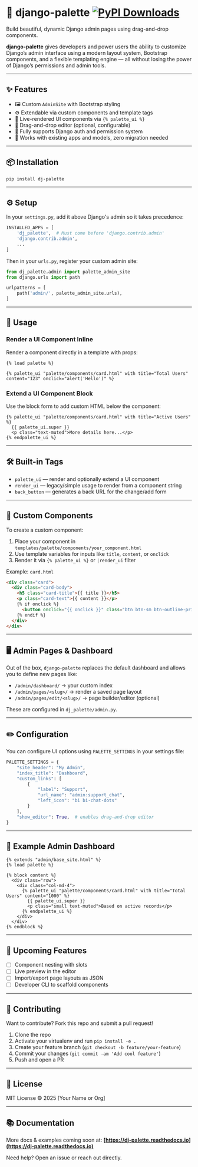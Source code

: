 # 🎨 django-palette [![PyPI Downloads](https://static.pepy.tech/personalized-badge/dj-palette?period=total&units=INTERNATIONAL_SYSTEM&left_color=BLACK&right_color=GREEN&left_text=downloads)](https://pepy.tech/projects/dj-palette)

Build beautiful, dynamic Django admin pages using drag-and-drop components.

**django-palette** gives developers and power users the ability to customize Django’s admin interface using a modern layout system, Bootstrap components, and a flexible templating engine — all without losing the power of Django’s permissions and admin tools.

---

## ✨ Features

- 🖼️ Custom `AdminSite` with Bootstrap styling
- ⚙️ Extendable via custom components and template tags
- 🧩 Live-rendered UI components via `{% palette_ui %}`
- 🔧 Drag-and-drop editor (optional, configurable)
- 🔐 Fully supports Django auth and permission system
- 🧠 Works with existing apps and models, zero migration needed

---

## 📦 Installation

```bash
pip install dj-palette
````

---

## ⚙️ Setup

In your `settings.py`, add it above Django's admin so it takes precedence:

```python
INSTALLED_APPS = [
    'dj_palette',  # Must come before 'django.contrib.admin'
    'django.contrib.admin',
    ...
]
```

Then in your `urls.py`, register your custom admin site:

```python
from dj_palette.admin import palette_admin_site
from django.urls import path

urlpatterns = [
    path('admin/', palette_admin_site.urls),
]
```

---

## 🧩 Usage

### Render a UI Component Inline

Render a component directly in a template with props:

```django
{% load palette %}

{% palette_ui "palette/components/card.html" with title="Total Users" content="123" onclick="alert('Hello')" %}
```

### Extend a UI Component Block

Use the block form to add custom HTML below the component:

```django
{% palette_ui "palette/components/card.html" with title="Active Users" %}
  {{ palette_ui.super }}
  <p class="text-muted">More details here...</p>
{% endpalette_ui %}
```

---

## 🛠 Built-in Tags

* `palette_ui` — render and optionally extend a UI component
* `render_ui` — legacy/simple usage to render from a component string
* `back_button` — generates a back URL for the change/add form

---

## 🧱 Custom Components

To create a custom component:

1. Place your component in `templates/palette/components/your_component.html`
2. Use template variables for inputs like `title`, `content`, or `onclick`
3. Render it via `{% palette_ui %}` or `|render_ui` filter

Example: `card.html`

```html
<div class="card">
  <div class="card-body">
    <h5 class="card-title">{{ title }}</h5>
    <p class="card-text">{{ content }}</p>
    {% if onclick %}
      <button onclick="{{ onclick }}" class="btn btn-sm btn-outline-primary">Action</button>
    {% endif %}
  </div>
</div>
```

---

## 🖥️ Admin Pages & Dashboard

Out of the box, `django-palette` replaces the default dashboard and allows you to define new pages like:

* `/admin/dashboard/` → your custom index
* `/admin/pages/<slug>/` → render a saved page layout
* `/admin/pages/edit/<slug>/` → page builder/editor (optional)

These are configured in `dj_palette/admin.py`.

---

## ✏️ Configuration

You can configure UI options using `PALETTE_SETTINGS` in your settings file:

```python
PALETTE_SETTINGS = {
    "site_header": "My Admin",
    "index_title": "Dashboard",
    "custom_links": [
        {
            "label": "Support",
            "url_name": "admin:support_chat",
            "left_icon": "bi bi-chat-dots"
        }
    ],
    "show_editor": True,  # enables drag-and-drop editor
}
```

---

## 🧪 Example Admin Dashboard

```django
{% extends "admin/base_site.html" %}
{% load palette %}

{% block content %}
  <div class="row">
    <div class="col-md-4">
      {% palette_ui "palette/components/card.html" with title="Total Users" content="1000" %}
        {{ palette_ui.super }}
        <p class="small text-muted">Based on active records</p>
      {% endpalette_ui %}
    </div>
  </div>
{% endblock %}
```

---

## 🧩 Upcoming Features

* [ ] Component nesting with slots
* [ ] Live preview in the editor
* [ ] Import/export page layouts as JSON
* [ ] Developer CLI to scaffold components

---

## 🤝 Contributing

Want to contribute? Fork this repo and submit a pull request!

1. Clone the repo
2. Activate your virtualenv and run `pip install -e .`
3. Create your feature branch (`git checkout -b feature/your-feature`)
4. Commit your changes (`git commit -am 'Add cool feature'`)
5. Push and open a PR

---

## 📄 License

MIT License © 2025 \[Your Name or Org]

---

## 📚 Documentation

More docs & examples coming soon at:
**[https://dj-palette.readthedocs.io](https://dj-palette.readthedocs.io)**

Need help? Open an issue or reach out directly.
